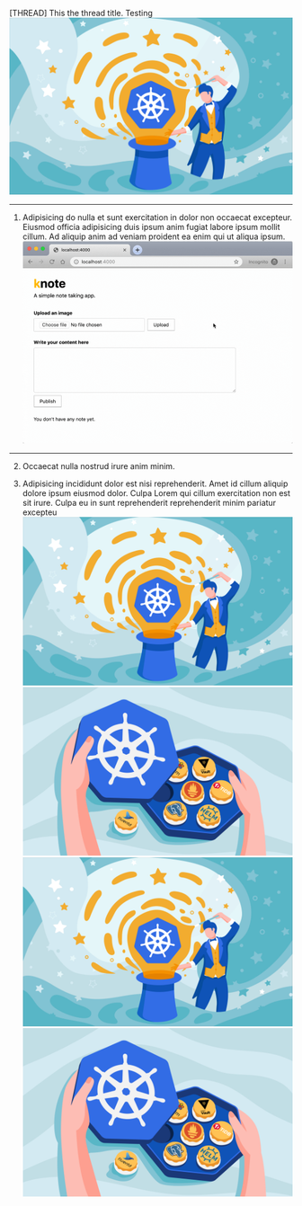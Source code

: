[THREAD] This the thread title. Testing![magic](./assets/magic.png)

---

1. Adipisicing do nulla et sunt exercitation in dolor non occaecat excepteur. Eiusmod officia adipisicing duis ipsum anim fugiat labore ipsum mollit cillum. Ad aliquip anim ad veniam proident ea enim qui ut aliqua ipsum.![knote-add-image.gif](./assets/knote-add-image.gif)

---

2. Occaecat nulla nostrud irure anim minim.

3. Adipisicing incididunt dolor est nisi reprehenderit. Amet id cillum aliquip dolore ipsum eiusmod dolor. Culpa Lorem qui cillum exercitation non est sit irure. Culpa eu in sunt reprehenderit reprehenderit minim pariatur excepteu![magic](./assets/magic.png)![chokolates](./assets/chokolates.png)![magic](./assets/magic.png)![chokolates](./assets/chokolates.png)
